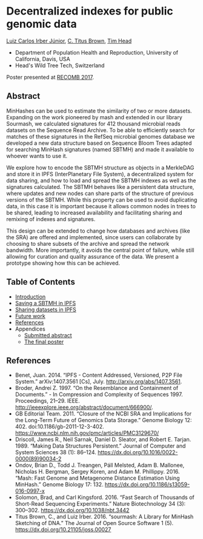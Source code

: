 # Decentralized indexes for public genomic data

[Luiz Carlos Irber Júnior](https://github.com/luizirber), [C. Titus Brown](https://github.com/ctb), [Tim Head](https://github.com/betatim)

- Department of Population Health and Reproduction, University of California, Davis, USA
- Head's Wild Tree Tech, Switzerland

Poster presented at [RECOMB 2017][1].

## Abstract

MinHashes can be used to estimate the similarity of two or more datasets.
Expanding on the work pioneered by mash and extended in our library Sourmash,
we calculated signatures for 412 thousand microbial reads datasets on the Sequence Read Archive.
To be able to efficiently search for matches of these signatures in the RefSeq microbial genomes database we developed a new data structure based on Sequence Bloom Trees adapted for searching MinHash signatures (named SBTMH) and made it available to whoever wants to use it.

We explore how to encode the SBTMH structure as objects in a MerkleDAG and store it in IPFS (InterPlanetary File System),
a decentralized system for data sharing, and how to load and spread the SBTMH indexes as well as the signatures calculated.
The SBTMH behaves like a persistent data structure,
where updates and new nodes can share parts of the structure of previous versions of the SBTMH.
While this property can be used to avoid duplicating data,
in this case it is important because it allows common nodes in trees to be shared,
leading to increased availability and facilitating sharing and remixing of indexes and signatures.

This design can be extended to change how databases and archives (like the SRA) are offered and implemented,
since users can collaborate by choosing to share subsets of the archive and spread the network bandwidth.
More importantly,
it avoids the central point of failure,
while still allowing for curation and quality assurance of the data.
We present a prototype showing how this can be achieved.

## Table of Contents

- [Introduction](01.intro.md)
- [Saving a SBTMH in IPFS](02.saving.md)
- [Sharing datasets in IPFS](03.sharing.md)
- [Future work](04.future.md)
- [References](#references)
- Appendices
  - [Submitted abstract](abstract.md)
  - [The final poster](poster/poster.pdf)

## References

- Benet, Juan. 2014. “IPFS - Content Addressed, Versioned, P2P File System.” arXiv:1407.3561 [Cs], July. http://arxiv.org/abs/1407.3561.
- Broder, Andrei Z. 1997. “On the Resemblance and Containment of Documents.” - In Compression and Complexity of Sequences 1997. Proceedings, 21–29. IEEE. http://ieeexplore.ieee.org/abstract/document/666900/.
- GB Editorial Team. 2011. “Closure of the NCBI SRA and Implications for the Long-Term Future of Genomics Data Storage.” Genome Biology 12: 402. doi:10.1186/gb-2011-12-3-402. https://www.ncbi.nlm.nih.gov/pmc/articles/PMC3129670/
- Driscoll, James R., Neil Sarnak, Daniel D. Sleator, and Robert E. Tarjan. 1989. “Making Data Structures Persistent.” Journal of Computer and System Sciences 38 (1): 86–124. https://dx.doi.org/10.1016/0022-0000(89)90034-2
- Ondov, Brian D., Todd J. Treangen, Páll Melsted, Adam B. Mallonee, Nicholas H. Bergman, Sergey Koren, and Adam M. Phillippy. 2016. “Mash: Fast Genome and Metagenome Distance Estimation Using MinHash.” Genome Biology 17: 132. https://dx.doi.org/10.1186/s13059-016-0997-x
- Solomon, Brad, and Carl Kingsford. 2016. “Fast Search of Thousands of Short-Read Sequencing Experiments.” Nature Biotechnology 34 (3): 300–302. https://dx.doi.org/10.1038/nbt.3442
- Titus Brown, C., and Luiz Irber. 2016. “sourmash: A Library for MinHash Sketching of DNA.” The Journal of Open Source Software 1 (5). https://dx.doi.org/10.21105/joss.00027


[1]: http://cb.csail.mit.edu/cb/recomb2017/
